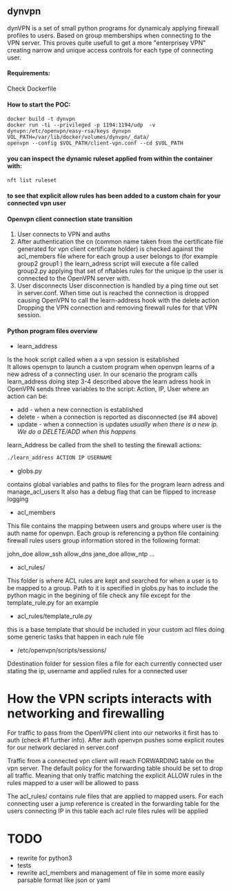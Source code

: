 ## dynvpn ##

dynVPN is a set of small python programs for dynamicaly applying firewall profiles to users. 
Based on group memberships when connecting to the VPN server. This proves quite usefull to get a more "enterprisey VPN"
creating narrow and unique access controls for each type of connecting user.

#### Requirements:
Check Dockerfile

#### How to start the POC: 
```
docker build -t dynvpn 
docker run -ti --privileged -p 1194:1194/udp  -v dynvpn:/etc/openvpn/easy-rsa/keys dynvpn
VOL_PATH=/var/lib/docker/volumes/dynvpn/_data/
openvpn --config $VOL_PATH/client-vpn.conf --cd $VOL_PATH 
```
#### you can inspect the dynamic ruleset applied from within the container with:
```
nft list ruleset
```
####  to see that explicit allow rules has been added to a custom chain for your connected vpn user


#### Openvpn client connection state transition

1.  User connects to VPN and auths
2.  After authentication the cn (common name taken from the certificate file generated for vpn client certificate holder) is checked against the acl_members file where for each group a user belongs to (for example group2 group1 ) the learn_adress script will execute a file called group2.py applying that set of nftables rules for the unique ip the user is connected to the OpenVPN server with. 
3.  User disconnects
User disconnection is handled by a ping time out set in server.conf. When time out is reached the connection is dropped causing OpenVPN to call the learn-address hook with the delete action 
Dropping the VPN connection and removing firewall rules for that VPN session. 


####  Python program files overview #

* learn_address

Is the hook script called when a a vpn session is established  
It allows openvpn to launch a custom program when openvpn learns of a new adress of a connecting user.
In our scenario the program calls learn_address doing step 3-4 described above the learn adress hook in OpenVPN sends three variables to the script: Action, IP, User where an action can be:
- add      - when a new connection is established
- delete   - when a connection is reported as disconnected (se #4 above)
- update   - when a connection is updates *usually when there is a new ip. We do a DELETE/ADD when this happens*

learn_Address be called from the shell to testing the firewall actions: 
```bash
./learn_address ACTION IP USERNAME
```


* globs.py

contains global variables and paths to files for the program learn adress and manage_acl_users
It also has a debug flag that can be flipped to increase logging


* acl_members

This file contains the mapping between users and groups
where user is the auth name for openvpn.
Each group is referencing a python file containing firewall rules 
users group information stored in the following format: 

john_doe allow_ssh allow_dns 
jane_doe allow_ntp 
...

* acl_rules/

This folder is where ACL rules are kept and searched for when a user is to be mapped to a group.
Path to it is specified in globs.py
has to include the python magic in the begining of file
check any file except for the template_rule.py for an example


* acl_rules/template_rule.py

this is a base template that should be included in your custom acl files
doing some generic tasks that happen in each rule file 


* /etc/openvpn/scripts/sessions/

Ddestination folder for session files
a file for each currently connected user 
stating the ip, username and applied rules for a connected user 

# How the VPN scripts interacts with networking and firewalling #

For traffic to pass from the OpenVPN client into our networks it first has to auth (check #1 further info).
After auth openvpn pushes some explicit routes for our network declared in server.conf

Traffic from a connected vpn client 
will reach FORWARDING table on the vpn server.
The default policy for the forwarding table should be set to drop all traffic. 
Meaning that only traffic matching the explicit ALLOW rules in the rules mapped to a user will be allowed to pass 

The acl_rules/ contains rule files that are applied to mapped users.  For each connecting user a jump reference is created in the forwarding table for the users connecting IP 
in this table each acl rule files rules will be applied 


# TODO #
- rewrite for python3
- tests
- rewrite acl_members and management of file in some more easily parsable format like json or yaml
